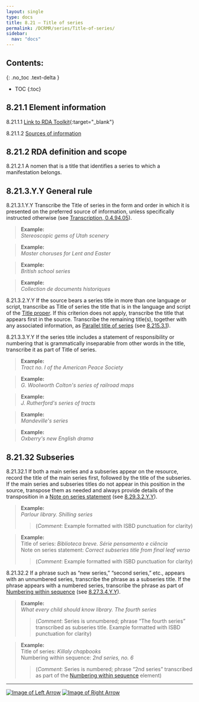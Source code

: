 ```yaml
---
layout: single
type: docs
title: 8.21 — Title of series
permalink: /DCRMR/series/Title-of-series/
sidebar:
  nav: "docs"
---
```


## Contents:
{: .no_toc .text-delta }

- TOC
{:toc}

## 8.21.1 Element information

<a name="8.21.1.1">8.21.1.1</a> [Link to RDA Toolkit](https://access.rdatoolkit.org/Content/Index?externalId=en-US_ala-0338d0e4-e62e-377f-80f8-f7b06b2f11a4){:target="_blank"}

<a name="8.21.1.2">8.21.1.2</a> [Sources of information](/DCRMR/series/#8011-sources-of-information)

## 8.21.2 RDA definition and scope

<a name="8.21.2.1">8.21.2.1</a> A nomen that is a title that identifies a series to which a manifestation belongs.

## 8.21.3.Y.Y General rule

<a name="8.21.3.1.Y.Y">8.21.3.1.Y.Y</a> Transcribe the Title of series  in the form and order in which it is presented on the preferred source of information, unless specifically instructed otherwise (see [Transcription, 0.4.94.05](/DCRMR/general-rules/Transcription/#0.4.94.05)).

>**Example:**    
><CITE>Stereoscopic gems of Utah scenery</CITE>  

>**Example:**    
><CITE>Master choruses for Lent and Easter</CITE>  

>**Example:**    
><CITE>British school series</CITE>  

>**Example:**    
><CITE>Collection de documents historiques</CITE>  

<a name="8.21.3.2.Y.Y">8.21.3.2.Y.Y</a> If the source bears a series title in more than one language or script, transcribe as Title of series the title that is in the language and script of the [Title proper](/DCRMR/title/Title-proper/). If this criterion does not apply, transcribe the title that appears first in the source. Transcribe the remaining title(s), together with any associated information, as [Parallel title of series](/DCRMR/series/Parallel-title-of-series/) (see [8.215.3.1](/DCRMR/series/Parallel-title-of-series/#8.215.3.1)).

<a name="8.21.3.3.Y.Y">8.21.3.3.Y.Y</a> If the series title includes a statement of responsibility or numbering that is grammatically inseparable from other words in the title, transcribe it as part of Title of series.

>**Example:**    
><CITE>Tract no. I of the American Peace Society</CITE>  

>**Example:**    
><CITE>G. Woolworth Colton's series of railroad maps</CITE>  

>**Example:**    
><CITE>J. Rutherford's series of tracts</CITE>  

>**Example:**    
><CITE>Mandeville's series</CITE>  

>**Example:**    
><CITE>Oxberry's new English drama</CITE>  

## 8.21.32 Subseries

<a name="8.21.32.1">8.21.32.1</a> If both a main series and a subseries appear on the resource, record the title of the main series first, followed by the title of the subseries. If the main series and subseries titles do not appear in this position in the source, transpose them as needed and always provide details of the transposition in a [Note on series statement](/DCRMR/series/Note-on-series-statement/) (see [8.29.3.2.Y.Y](/DCRMR/series/Note-on-series-statement/#8.29.3.2.Y.Y)). 

>**Example:**  
><CITE>Parlour library. Shilling series</CITE>  
>>(*Comment*: Example formatted with ISBD punctuation for clarity)

>**Example:**  
>Title of series: <CITE>Biblioteca breve. Série pensamento e ciência</CITE>  
>Note on series statement: <CITE>Correct subseries title from final leaf verso</CITE>  
>>(*Comment*: Example formatted with ISBD punctuation for clarity)
  
<a name="8.21.32.2">8.21.32.2</a> If a phrase such as “new series,” “second series,” etc., appears with an unnumbered series, transcribe the phrase as a subseries title. If the phrase appears with a numbered series, transcribe the phrase as part of [Numbering within sequence](/DCRMR/series/Numbering-within-sequence/) (see [8.27.3.4.Y.Y](/DCRMR/series/Numbering-within-sequence/#8.27.3.4.Y.Y)).

>**Example:**  
><CITE>What every child should know library. The fourth series</CITE>  
>>(*Comment*: Series is unnumbered; phrase “The fourth series” transcribed as subseries title. Example formatted with ISBD punctuation for clarity) 

>**Example:**  
>Title of series: <CITE>Killaly chapbooks</CITE>   
>Numbering within sequence: <CITE>2nd series, no. 6</CITE>  
>>(*Comment*: Series is numbered; phrase “2nd series” transcribed as part of the [Numbering within sequence](/DCRMR/series/Numbering-within-sequence/) element)

---

[![Image of Left Arrow](https://rbms-bsc.github.io/DCRMR/assets/pictures/navigation/Arrow_Left.png "8.2 — Series statement")](/DCRMR/series/Series-statement/) [![Image of Right Arrow](https://rbms-bsc.github.io/DCRMR/assets/pictures/navigation/Arrow_Right.png "8.215 — Parallel title of series")](/DCRMR/series/Parallel-title-of-series/)  
